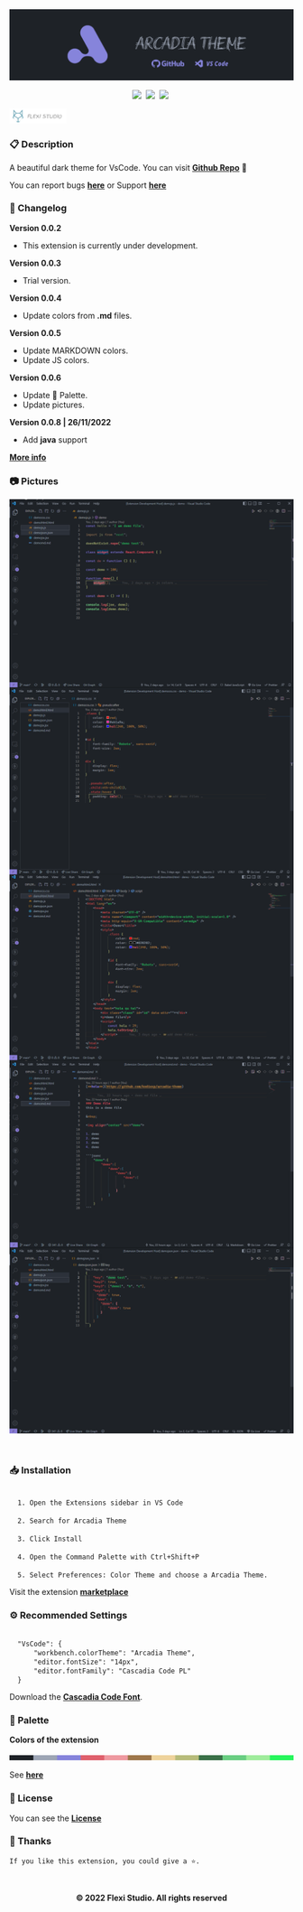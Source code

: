 <img  src="./public/images/banner.png">


<p align="center">
    <a href="https://github.com/kodiexp/arcadia-theme"><img src="https://vsmarketplacebadge.apphb.com/version-short/Kodi.arcadia-theme.svg?style=for-the-badge&colorA=1e2227&colorB=8780d8&label=VERSION" ></a>&nbsp;
    <a href="https://github.com/kodiexp/arcadia-theme"><img src="https://vsmarketplacebadge.apphb.com/installs-short/Kodi.arcadia-theme.svg?style=for-the-badge&colorA=1e2227&colorB=8780d8&label=Installs" ></a>&nbsp;
    <a href="https://github.com/kodiexp/arcadia-theme"><img src="https://vsmarketplacebadge.apphb.com/downloads-short/Kodi.arcadia-theme.svg?style=for-the-badge&colorA=1e2227&colorB=8780d8&label=Downloads" ></a>&nbsp;
</p>

<a align="center" href="https://discord.gg/MkTvbu9gva"><img width='20%' src="./public/images/bannerflexi.png" ></a>

### 📋 Description
A beautiful dark theme for VsCode. You can visit [**Github Repo**](https://github.com/kodiexp/arcadia-theme) 💜

You can report bugs [**here**](https://github.com/kodiexp/arcadia-theme/issues) or Support [**here**](https://discord.gg/MkTvbu9gva)
&nbsp;
### 📝 Changelog
**Version 0.0.2**
  - This extension is currently under development. 

**Version 0.0.3**
  - Trial version.

**Version 0.0.4**
  - Update colors from **.md** files.
  
**Version 0.0.5**
  - Update MARKDOWN colors.
  - Update JS colors.
  
**Version 0.0.6**
  - Update 🎨 Palette.
  - Update pictures.

**Version 0.0.8 | 26/11/2022**
  - Add **java** support

[**More info**](https://github.com/kodiexp/arcadia-theme/blob/main/Changelog.md)
&nbsp;
### 📷 Pictures
  <img align="center" src="./public/images/picture1.png">
  <br>
  <img align="center" src="./public/images/picture2.png">
   <br>
  <img align="center" src="./public/images/picture3.png">
   <br>
  <img align="center" src="./public/images/picture4.png">
   <br>
  <img align="center" src="./public/images/picture5.png">
  
&nbsp;
### 📥 Installation  
  ```jsonc

    1. Open the Extensions sidebar in VS Code 

    2. Search for Arcadia Theme

    3. Click Install

    4. Open the Command Palette with Ctrl+Shift+P 
    
    5. Select Preferences: Color Theme and choose a Arcadia Theme.

   ```

Visit the extension [**marketplace**](https://marketplace.visualstudio.com/items?itemName=Kodi.arcadia-theme)
&nbsp;
### ⚙ Recommended Settings 
  ```jsonc

    "VsCode": {
        "workbench.colorTheme": "Arcadia Theme",
        "editor.fontSize": "14px",
        "editor.fontFamily": "Cascadia Code PL"
    }

  ```

Download the [**Cascadia Code Font**](https://github.com/microsoft/cascadia-code/releases).
&nbsp;
### 🎨 Palette
**Colors of the extension**

  <img  src="./public/images/arcadiapalette.png">

  See [**here**](https://github.com/kodiexp/arcadia-theme/blob/main/public/images/arcadiapalette.png)
&nbsp;
### 🔖 License

You can see the [**License**](https://github.com/kodiexp/arcadia-theme/blob/main/LICENSE)
&nbsp;
### 🤟 Thanks
    If you like this extension, you could give a ⭐.
&nbsp;
<p align="center"><b>© 2022 Flexi Studio. All rights reserved</b></p>




